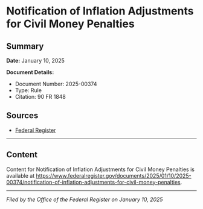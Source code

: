 # Notification of Inflation Adjustments for Civil Money Penalties

## Summary

**Date:** January 10, 2025

**Document Details:**
- Document Number: 2025-00374
- Type: Rule
- Citation: 90 FR 1848

## Sources
- [Federal Register](https://www.federalregister.gov/documents/2025/01/10/2025-00374/notification-of-inflation-adjustments-for-civil-money-penalties)

---

## Content

Content for Notification of Inflation Adjustments for Civil Money Penalties is available at https://www.federalregister.gov/documents/2025/01/10/2025-00374/notification-of-inflation-adjustments-for-civil-money-penalties.

---

*Filed by the Office of the Federal Register on January 10, 2025*
